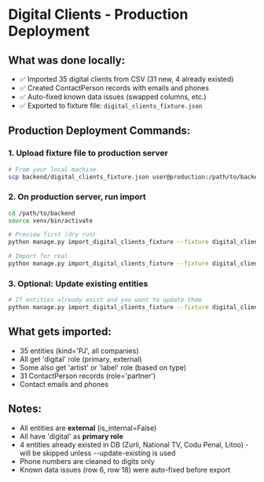 # Digital Clients - Production Deployment

## What was done locally:
- ✅ Imported 35 digital clients from CSV (31 new, 4 already existed)
- ✅ Created ContactPerson records with emails and phones
- ✅ Auto-fixed known data issues (swapped columns, etc.)
- ✅ Exported to fixture file: `digital_clients_fixture.json`

## Production Deployment Commands:

### 1. Upload fixture file to production server
```bash
# From your local machine
scp backend/digital_clients_fixture.json user@production:/path/to/backend/
```

### 2. On production server, run import
```bash
cd /path/to/backend
source venv/bin/activate

# Preview first (dry run)
python manage.py import_digital_clients_fixture --fixture digital_clients_fixture.json --dry-run

# Import for real
python manage.py import_digital_clients_fixture --fixture digital_clients_fixture.json
```

### 3. Optional: Update existing entities
```bash
# If entities already exist and you want to update them
python manage.py import_digital_clients_fixture --fixture digital_clients_fixture.json --update-existing
```

## What gets imported:
- 35 entities (kind='PJ', all companies)
- All get 'digital' role (primary, external)
- Some also get 'artist' or 'label' role (based on type)
- 31 ContactPerson records (role='partner')
- Contact emails and phones

## Notes:
- All entities are **external** (is_internal=False)
- All have 'digital' as **primary role**
- 4 entities already existed in DB (Zurli, National TV, Codu Penal, Litoo) - will be skipped unless --update-existing is used
- Phone numbers are cleaned to digits only
- Known data issues (row 6, row 18) were auto-fixed before export
